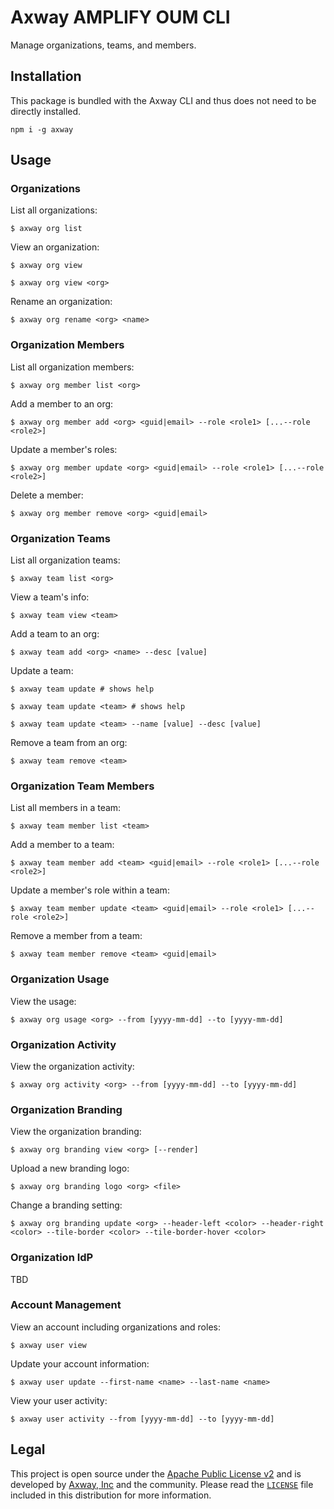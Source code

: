 # Axway AMPLIFY OUM CLI

Manage organizations, teams, and members.

## Installation

This package is bundled with the Axway CLI and thus does not need to be directly installed.

	npm i -g axway

## Usage

### Organizations

List all organizations:

	$ axway org list

View an organization:

	$ axway org view

	$ axway org view <org>

Rename an organization:

	$ axway org rename <org> <name>

### Organization Members

List all organization members:

	$ axway org member list <org>

Add a member to an org:

	$ axway org member add <org> <guid|email> --role <role1> [...--role <role2>]

Update a member's roles:

	$ axway org member update <org> <guid|email> --role <role1> [...--role <role2>]

Delete a member:

	$ axway org member remove <org> <guid|email>

### Organization Teams

List all organization teams:

	$ axway team list <org>

View a team's info:

	$ axway team view <team>

Add a team to an org:

	$ axway team add <org> <name> --desc [value]

Update a team:

	$ axway team update # shows help

	$ axway team update <team> # shows help

	$ axway team update <team> --name [value] --desc [value]

Remove a team from an org:

	$ axway team remove <team>

### Organization Team Members

List all members in a team:

	$ axway team member list <team>

Add a member to a team:

	$ axway team member add <team> <guid|email> --role <role1> [...--role <role2>]

Update a member's role within a team:

	$ axway team member update <team> <guid|email> --role <role1> [...--role <role2>]

Remove a member from a team:

	$ axway team member remove <team> <guid|email>

### Organization Usage

View the usage:

	$ axway org usage <org> --from [yyyy-mm-dd] --to [yyyy-mm-dd]

### Organization Activity

View the organization activity:

	$ axway org activity <org> --from [yyyy-mm-dd] --to [yyyy-mm-dd]

### Organization Branding

View the organization branding:

	$ axway org branding view <org> [--render]

Upload a new branding logo:

	$ axway org branding logo <org> <file>

Change a branding setting:

	$ axway org branding update <org> --header-left <color> --header-right <color> --tile-border <color> --tile-border-hover <color>

### Organization IdP

TBD

### Account Management

View an account including organizations and roles:

	$ axway user view

Update your account information:

	$ axway user update --first-name <name> --last-name <name>

View your user activity:

	$ axway user activity --from [yyyy-mm-dd] --to [yyyy-mm-dd]

## Legal

This project is open source under the [Apache Public License v2][1] and is developed by
[Axway, Inc](http://www.axway.com/) and the community. Please read the [`LICENSE`][1] file included
in this distribution for more information.

[1]: https://github.com/appcelerator/amplify-tooling/blob/master/packages/amplify-cli-auth/LICENSE
